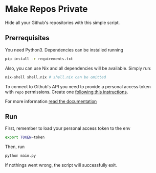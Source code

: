 # Make Repos Private

Hide all your Github's repositories with this simple script.

## Prerrequisites

You need Python3. Dependencies can be installed running

```sh
pip install -r requirements.txt
```

Also, you can use Nix and all dependencies will be available. Simply run:

```sh
nix-shell shell.nix # shell.nix can be omitted
```

To connect to Github's API you need to provide a personal access token with `repo` permissions.
Create one [following this instructions](https://docs.github.com/es/authentication/keeping-your-account-and-data-secure/creating-a-personal-access-token).

For more information [read the documentation](https://docs.github.com/es/rest/overview/resources-in-the-rest-api#authentication)

## Run

First, remember to load your personal access token to the env

```sh
export TOKEN=token
```

Then, run

```sh
python main.py
```

If nothings went wrong, the script will successfully exit.
